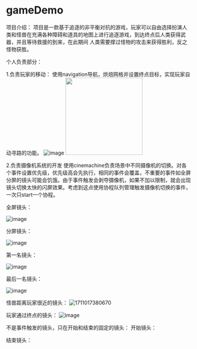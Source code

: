 # gameDemo
项目介绍：
项目是一款基于追逐的非平衡对抗的游戏，玩家可以自由选择扮演人类和怪兽在充满各种障碍和道具的地图上进行追逐游戏，到达终点后人类获得武器，并且等待救援的到来，在此期间
人类需要撑过怪物的攻击来获得胜利，反之怪物获胜。

个人负责部分：

1.负责玩家的移动：
使用navigation导航，烘焙网格并设置终点目标，实现玩家自动寻路的功能。
![image](https://github.com/kukudb/gameDemo/assets/134269517/a1203a84-f582-46cf-99a5-bd46195dcb14)
<img src="https://github.com/kukudb/gameDemo/assets/134269517/a1203a84-f582-46cf-99a5-bd46195dcb14" width="210px">

2.负责摄像机系统的开发
使用cinemachine负责场景中不同摄像机的切换。对各个事件设置优先级，优先级高会先执行，相同的事件会覆盖，不重要的事件如全屏分屏的镜头可能会饥饿。由于事件触发会剥夺摄像机，如果不加以限制，就会出现镜头切换太快的闪屏效果。考虑到这点使用协程队列管理触发摄像机切换的事件，一次只start一个协程。


全屏镜头：

![image](https://github.com/kukudb/gameDemo/assets/134269517/4d1a5b14-358f-4d2a-91f3-d34f80db8faf)

分屏镜头：

![image](https://github.com/kukudb/gameDemo/assets/134269517/fc721435-2638-4654-a92a-f2e13a50894e)

第一名镜头：

![image](https://github.com/kukudb/gameDemo/assets/134269517/bc176a93-b334-49b8-a2db-fccb61aea2b8)

最后一名镜头：

![image](https://github.com/kukudb/gameDemo/assets/134269517/8a76348c-c0fd-4b3d-a910-1dd308c7dfb2)

怪兽距离玩家很近的镜头：
![1711017380670](https://github.com/kukudb/gameDemo/assets/134269517/a02d67fa-2a78-4c44-b884-b81a7c454905)


玩家通过终点的镜头：
![image](https://github.com/kukudb/gameDemo/assets/134269517/357601bc-822d-493a-8d3d-8718c7bdf53d)

不是事件触发的镜头，只在开始和结束的固定的镜头：
开始镜头：

结束镜头：
